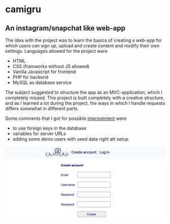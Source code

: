 # camigru

## An instagram/snapchat like web-app

The idea with the project was to learn the basics of creating a web-app for which users can sign up, upload and create content and modify their own settings. Languages allowed for the project were
- HTML
- CSS (framworks without JS allowed)
- Vanilla Javascript for frontend
- PHP for backend
- MySQL as database service

The subject suggested to structure the app as an MVC-application, which I completely missed. This project is built completely with a creative structure, and as I learned a lot during the project, the ways in which I handle requests differs somewhat in different parts.

Some comments that I got for possible <u>improvement</u> were
- to use foreign keys in the database
- variables for server URLs
- adding some demo users with seed data right att setup

![Create User](screenshots/createUser.png)
